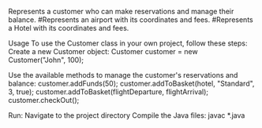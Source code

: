  Represents a customer who can make reservations and manage their balance.
     #Represents an airport with its coordinates and fees.
     #Represents a Hotel with its coordinates and fees.

Usage
To use the Customer class in your own project, follow these steps:
Create a new Customer object:
Customer customer = new Customer("John", 100);

Use the available methods to manage the customer's reservations and balance:
customer.addFunds(50);
customer.addToBasket(hotel, "Standard", 3, true);
customer.addToBasket(flightDeparture, flightArrival);
customer.checkOut();

Run:
Navigate to the project directory
Compile the Java files: javac *.java
